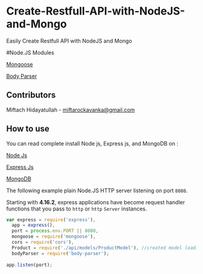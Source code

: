 # Create-Restfull-API-with-NodeJS-and-Mongo
Easily Create Restfull API with NodeJS and Mongo

#Node.JS Modules

[Mongoose](https://github.com/Automattic/mongoose)

[Body Parser](https://github.com/expressjs/body-parser)

## Contributors

Miftach Hidayatullah  - miftarockavanka@gmail.com

## How to use 

You can read complete install Node js, Express js, and MongoDB on :

[Node Js](https://docs.npmjs.com/getting-started/installing-node)

[Express Js](https://github.com/expressjs/express) 

[MongoDB](https://docs.mongodb.com/manual/installation/) 

The following example plain Node.JS
HTTP server listening on port `8080`.

Starting with **4.16.2**, express applications have become request handler
functions that you pass to `http` or `http` `Server` instances.  

```js 
var express = require('express'),
  app = express(),
  port = process.env.PORT || 8080,
  mongoose = require('mongoose'),
  cors = require('cors'),
  Product = require('./api/models/ProductModel'), //created model loading here
  bodyParser = require('body-parser');
  
app.listen(port);
```
  

